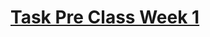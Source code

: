 # [Task Pre Class Week 1](https://github.com/rizkymj27/dumbways-report/blob/main/Preclass%20Week%201/readme.md)

